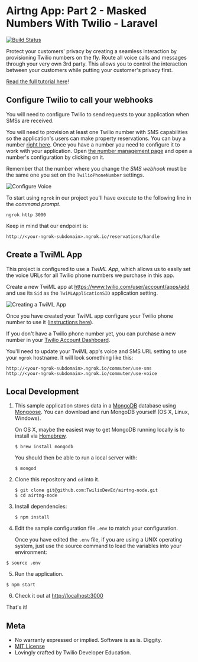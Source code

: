 # Airtng App: Part 2 - Masked Numbers With Twilio - Laravel

[![Build Status](https://travis-ci.org/TwilioDevEd/airtng-node.svg?branch=masked-numbers)](https://travis-ci.org/TwilioDevEd/airtng-node)

Protect your customers' privacy by creating a seamless interaction by provisioning Twilio numbers on the fly. Route all voice calls and messages through your very own 3rd party. This allows you to control the interaction between your customers while putting your customer's privacy first.

[Read the full tutorial here](https://www.twilio.com/docs/tutorials/walkthrough/masked-numbers/node/express)!

## Configure Twilio to call your webhooks

You will need to configure Twilio to send requests to your application when SMSs are received.

You will need to provision at least one Twilio number with SMS capabilities so the application's users can make property reservations. You can buy a number [right here](https://www.twilio.com/user/account/phone-numbers/search). Once you have a number you need to configure it to work with your application. Open [the number management page](https://www.twilio.com/user/account/phone-numbers/incoming) and open a number's configuration by clicking on it.

Remember that the number where you change the _SMS webhook_ must be the same one you set on the `TwilioPhoneNumber` settings.

![Configure Voice](http://howtodocs.s3.amazonaws.com/twilio-number-config-all-med.gif)

 To start using `ngrok` in our project you'll have execute to the following line in the _command prompt_.

```
ngrok http 3000
```

Keep in mind that our endpoint is:

```
http://<your-ngrok-subdomain>.ngrok.io/reservations/handle
```


## Create a TwiML App

This project is configured to use a _TwiML App_, which allows us to easily set the voice URLs for all Twilio phone numbers we purchase in this app.

Create a new TwiML app at https://www.twilio.com/user/account/apps/add and use its `Sid` as the `TwiMLApplicationSID` application setting.

![Creating a TwiML App](http://howtodocs.s3.amazonaws.com/call-tracking-twiml-app.gif)

Once you have created your TwiML app configure your Twilio phone number to use it ([instructions here](https://www.twilio.com/help/faq/twilio-client/how-do-i-create-a-twiml-app)).

If you don't have a Twilio phone number yet, you can purchase a new number in your [Twilio Account Dashboard](https://www.twilio.com/user/account/phone-numbers/incoming).

You'll need to update your TwiML app's voice and SMS URL setting to use your `ngrok` hostname. It will look something like this:
```
http://<your-ngrok-subdomain>.ngrok.io/commuter/use-sms
http://<your-ngrok-subdomain>.ngrok.io/commuter/use-voice
```


## Local Development

1. This sample application stores data in a [MongoDB](https://www.mongodb.org/) database using [Mongoose](http://mongoosejs.com/). You can download and run MongoDB yourself (OS X, Linux, Windows).

   On OS X, maybe the easiest way to get MongoDB running locally is to install via [Homebrew](http://brew.sh/).

   ```
   $ brew install mongodb
   ```
   You should then be able to run a local server with:

   ```
   $ mongod
   ```

2. Clone this repository and `cd` into it.

   ```
   $ git clone git@github.com:TwilioDevEd/airtng-node.git
   $ cd airtng-node
   ```

3. Install dependencies:
   ```
   $ npm install
   ```

4. Edit the sample configuration file `.env` to match your configuration.

   Once you have edited the `.env` file, if you are using a UNIX operating system, just use the source command to load the variables into your environment:

  ```
  $ source .env
  ```

5. Run the application.

  ```
  $ npm start
  ```

6. Check it out at [http://localhost:3000](http://localhost:3000)

That's it!

## Meta

* No warranty expressed or implied. Software is as is. Diggity.
* [MIT License](http://www.opensource.org/licenses/mit-license.html)
* Lovingly crafted by Twilio Developer Education.
